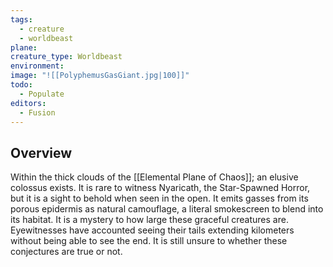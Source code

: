 ```yaml
---
tags:
  - creature
  - worldbeast
plane: 
creature_type: Worldbeast
environment: 
image: "![[PolyphemusGasGiant.jpg|100]]"
todo:
  - Populate
editors:
  - Fusion
---
```

## Overview
Within the thick clouds of the [[Elemental Plane of Chaos]]; an elusive colossus exists. It is rare to witness Nyaricath, the Star-Spawned Horror, but it is a sight to behold when seen in the open. It emits gasses from its porous epidermis as natural camouflage, a literal smokescreen to blend into its habitat. It is a mystery to how large these graceful creatures are. Eyewitnesses have accounted seeing their tails extending kilometers without being able to see the end. It is still unsure to whether these conjectures are true or not.